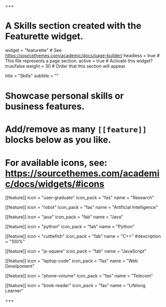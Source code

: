 +++
# A Skills section created with the Featurette widget.
widget = "featurette"  # See https://sourcethemes.com/academic/docs/page-builder/
headless = true  # This file represents a page section.
active = true  # Activate this widget? true/false
weight = 30  # Order that this section will appear.

title = "Skills"
subtitle = ""

# Showcase personal skills or business features.
# 
# Add/remove as many `[[feature]]` blocks below as you like.
# 
# For available icons, see: https://sourcethemes.com/academic/docs/widgets/#icons

[[feature]]
  icon = "user-graduate"
  icon_pack = "fas"
  name = "Research"

[[feature]]
  icon = "robot"
  icon_pack = "fas"
  name = "Artificial Intelligence"
  
[[feature]]
  icon = "java"
  icon_pack = "fab"
  name = "Java"

[[feature]]
  icon = "python"
  icon_pack = "fab"
  name = "Python"  
  
[[feature]]
  icon = "cuttlefish"
  icon_pack = "fab"
  name = "C++" 
  #description = "100%"
  
[[feature]]
  icon = "js-square"
  icon_pack = "fab"
  name = "JavaScript"  
  
[[feature]]
  icon = "laptop-code"
  icon_pack = "fas"
  name = "Web Develpoment"  
  
[[feature]]
  icon = "phone-volume"
  icon_pack = "fas"
  name = "Telecom"
  
[[feature]]
  icon = "book-reader"
  icon_pack = "fas"
  name = "Lifelong Learner"

+++
